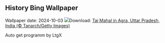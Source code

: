 ## History Bing Wallpaper
Wallpaper date: 2024-10-03
![](https://www.bing.com/th?id=OHR.TajMahalReflection_EN-IN4245237170_UHD.jpg&w=1000)Download: [Taj Mahal in Agra, Uttar Pradesh, India (© Tanarch/Getty Images)](https://www.bing.com/th?id=OHR.TajMahalReflection_EN-IN4245237170_UHD.jpg)

Auto get programm by LtgX
